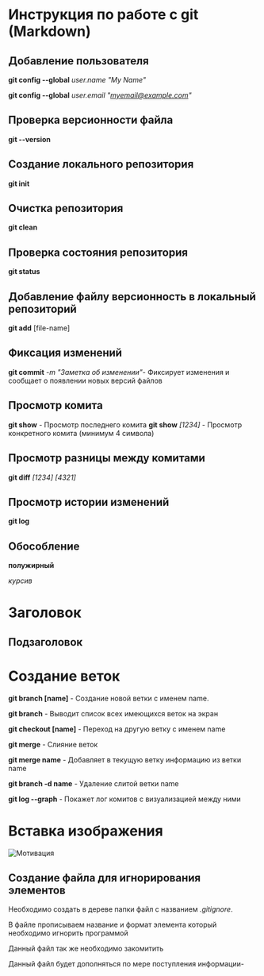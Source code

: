 # Инструкция по работе с git (Markdown)

## Добавление пользователя
**git config --global** *user.name "My Name"*

**git config --global** *user.email "myemail@example.com"*

## Проверка версионности файла
**git --version**
## Создание локального репозитория
**git init**
## Очистка репозитория
**git clean**
## Проверка состояния репозитория
**git status**
## Добавление файлу версионность в локальный репозиторий
**git add** [file-name]
## Фиксация изменений
**git commit** *-m "Заметка об изменении"*- Фиксирует изменения и сообщает о появлении новых версий файлов

## Просмотр комита
**git show** - Просмотр последнего комита
**git show** *[1234]* - Просмотр конкретного комита (минимум 4 символа)

## Просмотр разницы между комитами
**git diff** *[1234] [4321]*
## Просмотр истории изменений
**git log**

## Обособление 
**полужирный**

*курсив*

# Заголовок
## Подзаголовок

# Создание веток

**git branch [name]** - Создание новой ветки с именем name.

**git branch** - Выводит список всех имеющихся веток на экран

**git checkout [name]** - Переход на другую ветку с именем name

**git merge** - Слияние веток

**git merge name** - Добавляет в текущую ветку информацию из ветки name

**git branch -d name** - Удаление слитой ветки name

**git log --graph** - Покажет лог комитов с визуализацией между ними

# Вставка изображения 
![Мотивация](1614246906596.jpg) 

## Создание файла для игнорирования элементов

Необходимо создать в дереве папки файл с названием *.gitignore*.

В файле прописываем название и формат элемента который необходимо игнорить программой

Данный файл так же необходимо закомитить 

Данный файл будет дополняться по мере поступления информации-